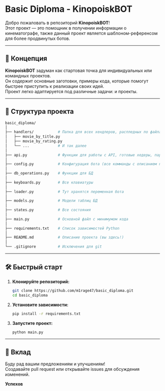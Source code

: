 # Basic Diploma - KinopoiskBOT

Добро пожаловать в репозиторий **KinopoiskBOT**!  
Этот проект — это помощник в получении информации о кинематографе, также данный проект является шаблоном-референсом для более продвинутых ботов.

---

## 🚀 Концепция

**KinopoiskBOT** задуман как стартовая точка для индивидуальных или командных проектов.  
Он содержит основные заготовки, примеры кода, которые помогут быстрее приступить к реализации своих идей.  
Проект легко адаптируется под различные задачи:  и проекты.

---

## 📂 Структура проекта

```bash
basic_diploma/
│
├── handlers/           # Папка для всех хендлеров, распледных по файлам
│   ├── movie_by_title.py
│   ├── movie_by_rating.py
│   └── ...             # И так далее
│
├── api.py              # Функции для работы с API, готовые хедеры, параметры.
│
├── config.py           # Конфигурация бота (все комманды с описанием пременные окружения
│
├── db_operations.py    # Функции для БД
│
├── keyboards.py        # Все клавиатуры
│
├── loader.py           # Тут хранятся переменная бота
│
├── models.py           # Модели таблиц БД
│
├── states.py           # Все состояния
│
├── main.py             # Основной файл с минимумом кода
│
├── requirements.txt    # Список зависимостей Python 
│
├── README.md           # Описание проекта (вы здесь!)
│
└── .gitignore          # Исключения для git
```

---

## 🛠️ Быстрый старт

1. **Клонируйте репозиторий:**
   ```bash
   git clone https://github.com/m1rage47/basic_diploma.git
   cd basic_diploma
   ```

2. **Установите зависимости:**
   ```bash
   pip install -r requirements.txt
   ```

3. **Запустите проект:**
   ```bash
   python main.py
   ```

---

## 🤝 Вклад

Буду рад вашим предложениям и улучшениям!  
Создавайте pull request или открывайте issues для обсуждения изменений.



**Успехов**
